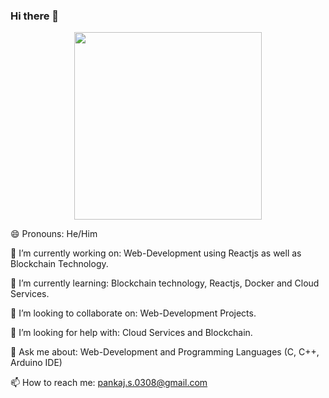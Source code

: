 ### Hi there 👋

<div id="header" align="center" >
  <img src="https://media.giphy.com/media/M9gbBd9nbDrOTu1Mqx/giphy.gif" width="300" height="300"/>
</div>

<!--
**PankajSharma0308/PankajSharma0308** is a ✨ _special_ ✨ repository because its `README.md` (this file) appears on your GitHub profile.

Here are some ideas to get you started:
-->
  
 😄 Pronouns: He/Him
 
 🔭 I’m currently working on:  Web-Development using Reactjs as well as Blockchain Technology.
 
 🌱 I’m currently learning:  Blockchain technology, Reactjs, Docker and Cloud Services.
 
 👯 I’m looking to collaborate on:  Web-Development Projects.
 
 🤔 I’m looking for help with:  Cloud Services and Blockchain.
 
 💬 Ask me about:  Web-Development and Programming Languages (C, C++, Arduino IDE)
 
 📫 How to reach me: pankaj.s.0308@gmail.com
 


